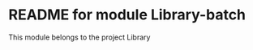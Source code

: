
README for module Library-batch
===============================

This module belongs to the project Library